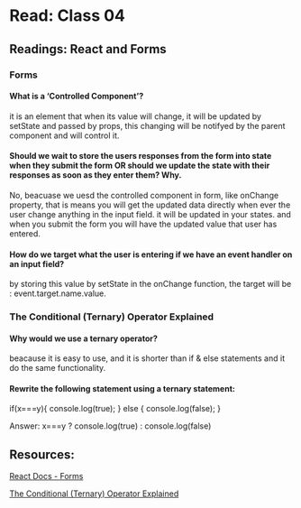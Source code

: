 # Read: Class 04
## Readings: React and Forms
### Forms
#### What is a ‘Controlled Component’?
it is an element that when its value will change, it will be updated by setState and passed by props, this changing will be notifyed by the parent component and will control it.
#### Should we wait to store the users responses from the form into state when they submit the form OR should we update the state with their responses as soon as they enter them? Why.
No, beacuase we uesd the controlled component in form, like onChange property, that is means you will get the updated data directly when ever the user change anything in the input field. it will be updated in your states. and when you submit the form you will have the updated value that user has entered.
#### How do we target what the user is entering if we have an event handler on an input field?

by storing this value by setState in the onChange function, the target will be : event.target.name.value.

### The Conditional (Ternary) Operator Explained


#### Why would we use a ternary operator?
beacause it is easy to use, and it is shorter than if & else statements and it do the same functionality.

#### Rewrite the following statement using a ternary statement:
  if(x===y){
 console.log(true);
  } else {
 console.log(false);
  }
  
  Answer: 
  x===y ? console.log(true) : console.log(false)
  
  ## Resources:
  [React Docs - Forms](https://reactjs.org/docs/forms.html)
  
  [The Conditional (Ternary) Operator Explained](https://codeburst.io/javascript-the-conditional-ternary-operator-explained-cac7218beeff)
  


  
